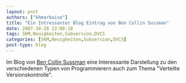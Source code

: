 ```yaml
---
layout: post
authors: ["khmarbaise"]
title: "Ein Intressanter Blog Eintrag von Ben Collin Sussman"
date: 2007-10-28 22:08:18
tags: SKM,Neuigkeiten,Subversion,DVCS
categories: [SKM,Neuigkeiten,Subversion,DVCS]
post-type: blog
---
```

Im Blog von <a href="http://blog.red-bean.com/sussman/?p=79"  title="Versioncontrol and The 80%">Ben Collin Sussman</a> eine Interessante Darstellung zu den verschiedenen Typen von Programmierern auch zum Thema "Verteilte Versionskontrolle".
